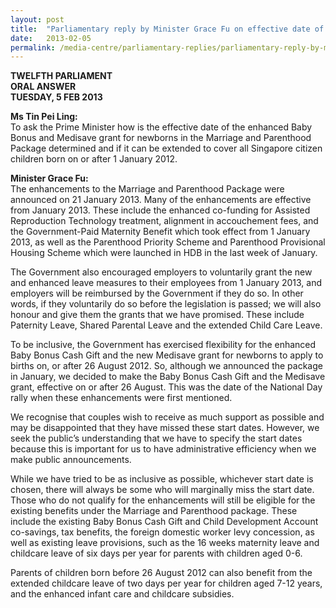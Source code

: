```yaml
---
layout: post
title:  "Parliamentary reply by Minister Grace Fu on effective date of enhanced Baby Bonus and Medisave grant for newborns, and extension to cover citizens born on or after 1 Jan 2012"
date:   2013-02-05
permalink: /media-centre/parliamentary-replies/parliamentary-reply-by-minister-grace-fu-on-5-feb-2013/
---
```


**TWELFTH PARLIAMENT  
ORAL ANSWER  
TUESDAY, 5 FEB 2013**

**Ms Tin Pei Ling:**  
To ask the Prime Minister how is the effective date of the enhanced Baby Bonus and Medisave grant for newborns in the Marriage and Parenthood Package determined and if it can be extended to cover all Singapore citizen children born on or after 1 January 2012.

**Minister Grace Fu:**  
The enhancements to the Marriage and Parenthood Package were announced on 21 January 2013. Many of the enhancements are effective from January 2013. These include the enhanced co-funding for Assisted Reproduction Technology treatment, alignment in accouchement fees, and the Government-Paid Maternity Benefit which took effect from 1 January 2013, as well as the Parenthood Priority Scheme and Parenthood Provisional Housing Scheme which were launched in HDB in the last week of January.

The Government also encouraged employers to voluntarily grant the new and enhanced leave measures to their employees from 1 January 2013, and employers will be reimbursed by the Government if they do so. In other words, if they voluntarily do so before the legislation is passed; we will also honour and give them the grants that we have promised. These include Paternity Leave, Shared Parental Leave and the extended Child Care Leave.

To be inclusive, the Government has exercised flexibility for the enhanced Baby Bonus Cash Gift and the new Medisave grant for newborns to apply to births on, or after 26 August 2012. So, although we announced the package in January, we decided to make the Baby Bonus Cash Gift and the Medisave grant, effective on or after 26 August. This was the date of the National Day rally when these enhancements were first mentioned.

We recognise that couples wish to receive as much support as possible and may be disappointed that they have missed these start dates. However, we seek the public’s understanding that we have to specify the start dates because this is important for us to have administrative efficiency when we make public announcements.

While we have tried to be as inclusive as possible, whichever start date is chosen, there will always be some who will marginally miss the start date. Those who do not qualify for the enhancements will still be eligible for the existing benefits under the Marriage and Parenthood package. These include the existing Baby Bonus Cash Gift and Child Development Account co-savings, tax benefits, the foreign domestic worker levy concession, as well as existing leave provisions, such as the 16 weeks maternity leave and childcare leave of six days per year for parents with children aged 0-6.

Parents of children born before 26 August 2012 can also benefit from the extended childcare leave of two days per year for children aged 7-12 years, and the enhanced infant care and childcare subsidies.


